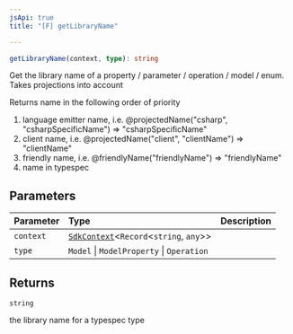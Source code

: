 ```yaml
---
jsApi: true
title: "[F] getLibraryName"

---
```

```ts
getLibraryName(context, type): string
```

Get the library name of a property / parameter / operation / model / enum. Takes projections into account

Returns name in the following order of priority
1. language emitter name, i.e. @projectedName("csharp", "csharpSpecificName") => "csharpSpecificName"
2. client name, i.e. @projectedName("client", "clientName") => "clientName"
3. friendly name, i.e. @friendlyName("friendlyName") => "friendlyName"
4. name in typespec

## Parameters

| Parameter | Type | Description |
| :------ | :------ | :------ |
| `context` | [`SdkContext`](../interfaces/SdkContext.md)<`Record`<`string`, `any`\>\> |  |
| `type` | `Model` \| `ModelProperty` \| `Operation` |  |

## Returns

`string`

the library name for a typespec type
